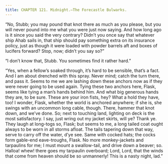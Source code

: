 ```yaml
---
title: CHAPTER 121. Midnight.—The Forecastle Bulwarks.
---
```


“No, Stubb; you may pound that knot there as much as you please, but you will never pound into me what you were just now saying. And how long ago is it since you said the very contrary? Didn’t you once say that whatever ship Ahab sails in, that ship should pay something extra on its insurance policy, just as though it were loaded with powder barrels aft and boxes of lucifers forward? Stop, now; didn’t you say so?”

“I don’t know that, Stubb. You sometimes find it rather hard.”

“Yes, when a fellow’s soaked through, it’s hard to be sensible, that’s a fact. And I am about drenched with this spray. Never mind; catch the turn there, and pass it. Seems to me we are lashing down these anchors now as if they were never going to be used again. Tying these two anchors here, Flask, seems like tying a man’s hands behind him. And what big generous hands they are, to be sure. These are your iron fists, hey? What a hold they have, too! I wonder, Flask, whether the world is anchored anywhere; if she is, she swings with an uncommon long cable, though. There, hammer that knot down, and we’ve done. So; next to touching land, lighting on deck is the most satisfactory. I say, just wring out my jacket skirts, will ye? Thank ye. They laugh at long-togs so, Flask; but seems to me, a long tailed coat ought always to be worn in all storms afloat. The tails tapering down that way, serve to carry off the water, d’ye see. Same with cocked hats; the cocks form gable-end eave-troughs, Flask. No more monkey-jackets and tarpaulins for me; I must mount a swallow-tail, and drive down a beaver; so. Halloa! whew! there goes my tarpaulin overboard; Lord, Lord, that the winds that come from heaven should be so unmannerly! This is a nasty night, lad.”